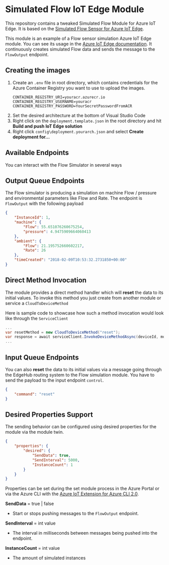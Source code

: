 # Simulated Flow IoT Edge Module
This repository contains a tweaked Simulated Flow Module for Azure IoT Edge. It is based on the [Simulated Flow Sensor for Azure IoT Edge](https://github.com/Azure/iot-edge-v1/tree/a80857e05be0dc4bbc2de93555e6f83700c3d887/v2/samples/azureiotedge-simulated-Flow-sensor).

This module is an example of a Flow sensor simulation Azure IoT Edge module. You can see its usage in the [Azure IoT Edge documentation](https://docs.microsoft.com/en-us/azure/iot-edge/). It continuously creates simulated Flow data and sends the message to the ```FlowOutput``` endpoint.
## Creating the images
1. Create an ```.env``` file in root directory, which contains credentials for the Azure Container Registry you want to use to upload the images.
    ```text
    CONTAINER_REGISTRY_URI=youracr.azurecr.io
    CONTAINER_REGISTRY_USERNAME=youracr
    CONTAINER_REGISTRY_PASSWORD=YourSecretPasswordFromACR
    ```
2. Set the desired architecture at the bottom of Visual Studio Code
3. Right click on the ```deployment.template.json``` in the root directory and hit **Build and push IoT Edge solution**
4. Right click ```config\deployment.yourarch.json``` and select **Create deployment for...**

## Available Endpoints

You can interact with the Flow Simulator in several ways

## Output Queue Endpoints

The Flow simulator is producing a simulation on machine Flow / pressure and environmental parameters like Flow and Rate. The endpoint is `FlowOutput` with the following payload

```json
{
    "InstanceId": 1,
    "machine": {
        "Flow": 55.651076260675254,
        "pressure": 4.9475909664060413
    },
    "ambient": {
        "Flow": 21.195752660602217,
        "Rate": 26
    },
    "timeCreated": "2018-02-09T10:53:32.2731850+00:00"
}
```

## Direct Method Invocation

The module provides a direct method handler which will **reset** the data to its initial values. To invoke this method you just create from another module or service a `CloudToDeviceMethod`

Here is sample code to showcase how such a method invocation would look like through the `ServiceClient`

```c#
...
var resetMethod = new CloudToDeviceMethod("reset");
var response = await serviceClient.InvokeDeviceMethodAsync(deviceId, moduleId, resetMethod);
...
```

## Input Queue Endpoints

You can also **reset** the data to its initial values via a message going through the EdgeHub routing system to the Flow simulation module. You have to send the payload to the input endpoint `control`.

```json
{
    "command": "reset"
}
```

## Desired Properties Support

The sending behavior can be configured using desired properties for the module via the module twin.

```json
{
    "properties": {
        "desired": {
            "SendData": true,
            "SendInterval": 5000,
            "InstanceCount": 1
        }
    }
}
```

Properties can be set during the set module process in the Azure Portal or via the Azure CLI with the [Azure IoT Extension for Azure CLI 2.0](https://github.com/Azure/azure-iot-cli-extension).

**SendData** = true | false
- Start or stops pushing messages to the `FlowOutput` endpoint.

**SendInterval** = int value
- The interval in milliseconds between messages being pushed into the endpoint.

**InstanceCount** = int value
- The amount of simulated instances
